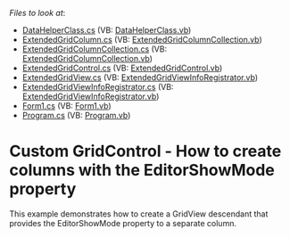 <!-- default file list -->
*Files to look at*:

* [DataHelperClass.cs](./CS/GridProject/DataHelperClass.cs) (VB: [DataHelperClass.vb](./VB/GridProject/DataHelperClass.vb))
* [ExtendedGridColumn.cs](./CS/GridProject/ExtendedGridView/ExtendedGridColumn.cs) (VB: [ExtendedGridColumnCollection.vb](./VB/GridProject/ExtendedGridView/ExtendedGridColumnCollection.vb))
* [ExtendedGridColumnCollection.cs](./CS/GridProject/ExtendedGridView/ExtendedGridColumnCollection.cs) (VB: [ExtendedGridColumnCollection.vb](./VB/GridProject/ExtendedGridView/ExtendedGridColumnCollection.vb))
* [ExtendedGridControl.cs](./CS/GridProject/ExtendedGridView/ExtendedGridControl.cs) (VB: [ExtendedGridControl.vb](./VB/GridProject/ExtendedGridView/ExtendedGridControl.vb))
* [ExtendedGridView.cs](./CS/GridProject/ExtendedGridView/ExtendedGridView.cs) (VB: [ExtendedGridViewInfoRegistrator.vb](./VB/GridProject/ExtendedGridView/ExtendedGridViewInfoRegistrator.vb))
* [ExtendedGridViewInfoRegistrator.cs](./CS/GridProject/ExtendedGridView/ExtendedGridViewInfoRegistrator.cs) (VB: [ExtendedGridViewInfoRegistrator.vb](./VB/GridProject/ExtendedGridView/ExtendedGridViewInfoRegistrator.vb))
* [Form1.cs](./CS/GridProject/Form1.cs) (VB: [Form1.vb](./VB/GridProject/Form1.vb))
* [Program.cs](./CS/GridProject/Program.cs) (VB: [Program.vb](./VB/GridProject/Program.vb))
<!-- default file list end -->
# Custom GridControl - How to create columns with the EditorShowMode property


<p>This example demonstrates how to create a GridView descendant that provides the EditorShowMode property to a separate column.</p>

<br/>


